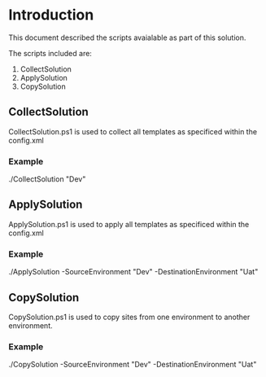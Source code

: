 # Introduction
This document described the scripts avaialable as part of this solution.

The scripts included are:
1. CollectSolution
2. ApplySolution
3. CopySolution


## CollectSolution
CollectSolution.ps1 is used to collect all templates as specificed within the config.xml


### Example

./CollectSolution "Dev"  


## ApplySolution

ApplySolution.ps1 is used to apply all templates as specificed within the config.xml

### Example

./ApplySolution -SourceEnvironment "Dev" -DestinationEnvironment "Uat"


## CopySolution

CopySolution.ps1 is used to copy sites from one environment to another environment.

### Example

./CopySolution -SourceEnvironment "Dev" -DestinationEnvironment "Uat"




